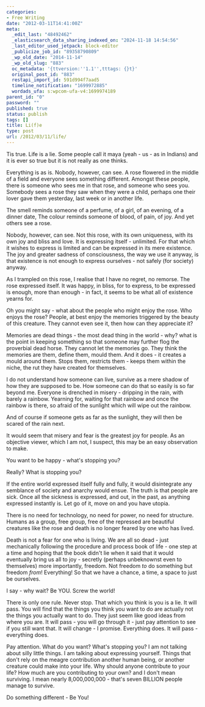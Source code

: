 ```yaml
---
categories:
- Free Writing
date: "2012-03-11T14:41:00Z"
meta:
  _edit_last: "48492462"
  _elasticsearch_data_sharing_indexed_on: "2024-11-18 14:54:56"
  _last_editor_used_jetpack: block-editor
  _publicize_job_id: "89358790809"
  _wp_old_date: "2014-11-14"
  _wp_old_slug: "883"
  oc_metadata: '{ttversion:''1.1'',tttags: {}t}'
  original_post_id: "883"
  restapi_import_id: 591d994f7aad5
  timeline_notification: "1699972885"
  wordads_ufa: s:wpcom-ufa-v4:1699974189
parent_id: "0"
password: ""
published: true
status: publish
tags: []
title: Li(f)e
type: post
url: /2012/03/11/life/
---
```


Tis true. Life is a lie. Some people call it maya (yeah - us - as in Indians)
and it is ever so true but it is not really as one thinks.

Everything is as is. Nobody, however, can see. A rose flowered in the middle of
a field and everyone sees something different. Amongst these people, there is
someone who sees me in that rose, and someone who sees you. Somebody sees a rose
they saw when they were a child, perhaps one their lover gave them yesterday,
last week or in another life.

The smell reminds someone of a perfume, of a girl, of an evening, of a dinner
date, The colour reminds someone of blood, of pain, of joy. And yet others see a
rose.

Nobody, however, can see. Not this rose, with its own uniqueness, with its own
joy and bliss and love. It is expressing itself - unlimited. For that which it
wishes to express is limited and can be expressed in its mere existence. The joy
and greater sadness of consciousness, the way we use it anyway, is that
existence is not enough to express ourselves - not safely (for society) anyway.

As I trampled on this rose, I realise that I have no regret, no remorse. The
rose expressed itself. It was happy, in bliss, for to express, to be expressed
is enough, more than enough - in fact, it seems to be what all of existence
yearns for.

<!--more-->

Oh you might say - what about the people who might enjoy the rose. Who enjoys
the rose? People, at best enjoy the memories triggered by the beauty of this
creature. They cannot even see it, then how can they appreciate it?

Memories are dead things - the most dead thing in the world - why? what is the
point in keeping something so that someone may further flog the proverbial dead
horse. They cannot let the memories go. They think the memories are them, define
them, mould them. And it does - it creates a mould around them. Stops them,
restricts them - keeps them within the niche, the rut they have created for
themselves.

I do not understand how someone can live, survive as a mere shadow of how they
are supposed to be. How someone can do that so easily is so far beyond me.
Everyone is drenched in misery - dripping in the rain, with barely a rainbow.
Yearning for, waiting for that rainbow and once the rainbow is there, so afraid
of the sunlight which will wipe out the rainbow.

And of course if someone gets as far as the sunlight, they will then be scared
of the rain next.

It would seem that misery and fear is the greatest joy for people. As an
objective viewer, which I am not, I suspect, this may be an easy observation to
make.

You want to be happy - what's stopping you?

Really? What is stopping you?

If the entire world expressed itself fully and fully, it would disintegrate any
semblance of society and anarchy would ensue. The truth is that people are sick.
Once all the sickness is expressed, and out, in the past, as anything expressed
instantly is. Let go of it, move on and you have utopia.

There is no need for technology, no need for power, no need for structure.
Humans as a group, free group, free of the repressed are beautiful creatures
like the rose and death is no longer feared by one who has lived.

Death is not a fear for one who is living. We are all so dead - just
mechanically following the procedure and process book of life - one step at a
time and hoping that the book didn't lie when it said that it would eventually
bring us all to joy - secretly (perhaps unbeknownst even to themselves) more
importantly, freedom. Not freedom _to_ do something but freedom _from_!
Everything! So that we have a chance, a time, a space to just be ourselves.

I say - why wait? Be YOU. Screw the world!

There is only one rule. Never stop. That which you think is you is a lie. It
will pass. You will find that the things you think you want to do are actually
not the things you actually want to do. They just seem like good ideas from
where you are. It will pass - you will go through it - just pay attention to see
if you still want that. It will change - I promise. Everything does. It will
pass - everything does.

Pay attention. What do you want? What's stopping you? I am not talking about
silly little things. I am talking about expressing yourself. Things that don't
rely on the meagre contribution another human being, or another creature could
make into your life. Why should anyone contribute to your life? How much are you
contributing to your own? and I don't mean surviving. I mean nearly
8,000,000,000 - that's seven BILLION people manage to survive.

Do something different - Be You!
